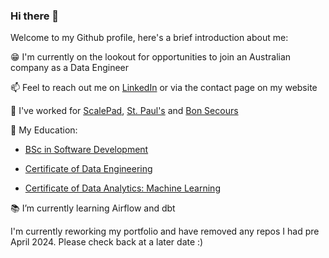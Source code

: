 ### Hi there 👋

Welcome to my Github profile, here's a brief introduction about me:
  
  :grin: I'm currently on the lookout for opportunities to join an Australian company as a Data Engineer
  
  📫 Feel to reach out me on [LinkedIn](https://www.linkedin.com/in/james-burke-dev/) or via the contact page on my website 
  
  :bank: I've worked for [ScalePad](https://www.scalepad.com/), [St. Paul's](https://stpaulscu.ie/) and [Bon Secours](https://www.bonsecours.ie/) 
  
  📝 My Education: 
  
  - [BSc in Software Development](https://www.mtu.ie/courses/mt700/)
  
  - [Certificate of Data Engineering](https://www.nait.ca/coned/data-engineer-certificate) 
    
  - [Certificate of Data Analytics: Machine Learning](https://www.ucd.ie/professionalacademy/findyourcourse/professional-academy-certificate-in-data-analytics-machine-learning/) 
  
  :books: I’m currently learning Airflow and dbt 

I'm currently reworking my portfolio and have removed any repos I had pre April 2024. Please check back at a later date :)
